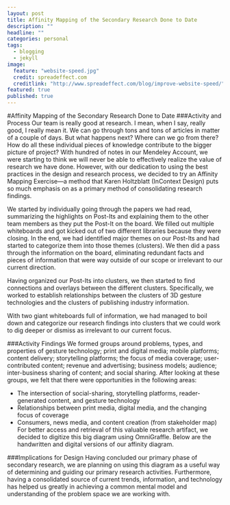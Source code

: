```yaml
---
layout: post
title: Affinity Mapping of the Secondary Research Done to Date
description: ""
headline: ""
categories: personal
tags: 
  - blogging
  - jekyll
image: 
  feature: "website-speed.jpg"
  credit: spreadeffect.com
  creditlink: "http://www.spreadeffect.com/blog/improve-website-speed/"
featured: true
published: true
---
```

#Affinity Mapping of the Secondary Research Done to Date
###Activity and Process
Our team is really good at research. I mean, when I say, really good, I really mean it. We can go through tons and tons of articles in matter of a couple of days. But what happens next? Where can we go from there? How do all these individual pieces of knowledge contribute to the bigger picture of project? With hundred of notes in our Mendeley Account, we were starting to think we will never be able to effectively realize the value of research we have done. However, with our dedication to using the best practices in the design and research process, we decided to try an Affinity Mapping Exercise—a method that Karen Holtzblatt (InContext Design) puts so much emphasis on as a primary method of consolidating research findings.

We started by individually going through the papers we had read, summarizing the highlights on Post-Its and explaining them to the other team members as they put the Post-It on the board. We filled out multiple whiteboards and got kicked out of two different libraries because they were closing. In the end, we had identified major themes on our Post-Its and had started to categorize them into those themes (clusters). We then did a pass through the information on the board, eliminating redundant facts and pieces of information that were way outside of our scope or irrelevant to our current direction.

Having organized our Post-Its into clusters, we then started to find connections and overlays between the different clusters. Specifically, we worked to establish relationships between the clusters of 3D gesture technologies and the clusters of publishing industry information.

With two giant whiteboards full of information, we had managed to boil down and categorize our research findings into clusters that we could work to dig deeper or dismiss as irrelevant to our current focus.  

###Activity Findings
We formed groups around problems, types, and properties of gesture technology; print and digital media; mobile platforms; content delivery; storytelling platforms; the focus of media coverage; user-contributed content; revenue and advertising; business models; audience; inter-business sharing of content; and social sharing. After looking at these groups, we felt that there were opportunities in the following areas:

* The intersection of social-sharing, storytelling platforms, reader-generated content, and gesture technology
* Relationships between print media, digital media, and the changing focus of coverage 
* Consumers, news media, and content creation (from stakeholder map)
For better access and retrieval of this valuable research artifact, we decided to digitize this big diagram using OmniGraffle. Below are the handwritten and digital versions of our affinity diagram.

###Implications for Design
Having concluded our primary phase of secondary research, we are planning on using this diagram as a useful way of determining and guiding our primary research activities. Furthermore, having a consolidated source of current trends, information, and technology has helped us greatly in achieving a common mental model and understanding of the problem space we are working with.
